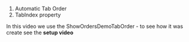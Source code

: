 ﻿1. Automatic Tab Order
2. TabIndex property

In this video we use the ShowOrdersDemoTabOrder - to see how it was create see the **setup video**